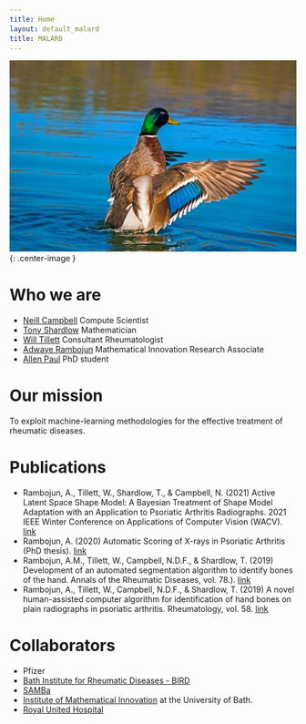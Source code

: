 ```yaml
---
title: Home
layout: default_malard
title: MALARD
---
```



![](/assets/images/duck-4077117_640.jpg){: .center-image }

<!-- source of image: https://pixabay.com/photos/duck-animal-water-water-bird-4077117/ -->


# Who we are

- [Neill Campbell](https://ndfcampbell.org/) Compute Scientist
- [Tony Shardlow](https://people.bath.ac.uk/tjs42/) Mathematician 
- [Will Tillett](https://researchportal.bath.ac.uk/en/persons/william-tillett) Consultant Rheumatologist 
- [Adwaye Rambojun](https://people.bath.ac.uk/amr62/) Mathematical Innovation Research Associate
- [Allen Paul]()  PhD student 


# Our mission

To exploit machine-learning methodologies for the effective treatment of rheumatic diseases.

# Publications

- Rambojun, A., Tillett, W., Shardlow, T., & Campbell, N. (2021) Active Latent Space Shape Model: A Bayesian Treatment of Shape Model Adaptation with an Application to Psoriatic Arthritis Radiographs. 2021 IEEE Winter Conference on Applications of Computer Vision (WACV). [link](https://people.bath.ac.uk//tjs42/assets/pubs/R38.pdf)
- Rambojun, A. (2020) Automatic Scoring of X-rays in Psoriatic Arthritis (PhD thesis). [link](http://researchportal.bath.ac.uk/en/studentTheses/automatic-scoring-of-x-rays-in-psoriatic-arthritis)
- Rambojun, A.M., Tillett, W., Campbell, N.D.F., & Shardlow, T. (2019) Development of an automated segmentation algorithm to identify bones of the hand. Annals of the Rheumatic Diseases, vol. 78.). [link](http://doi.org/10.1136/annrheumdis-2019-eular.2336)
- Rambojun, A., Tillett, W., Campbell, N.D.F., & Shardlow, T. (2019) A novel human-assisted computer algorithm for identification of hand bones on plain radiographs in psoriatic arthritis. Rheumatology, vol. 58. [link](http://doi.org/10.1093/rheumatology/kez106.031)

# Collaborators

- Pfizer
- [Bath Institute for Rheumatic Diseases - BIRD](https://www.birdbath.org.uk/)
- [SAMBa](https://www.bath.ac.uk/centres-for-doctoral-training/epsrc-centre-for-doctoral-training-in-statistical-applied-mathematics-samba/)
- [Institute of Mathematical Innovation](https://imibath.ac.uk/) at the University of Bath.
- [Royal United Hospital](https://www.ruh.nhs.uk/RNHRD/patients/services/rheumatology/psoriatic_arthritis/index.asp)


